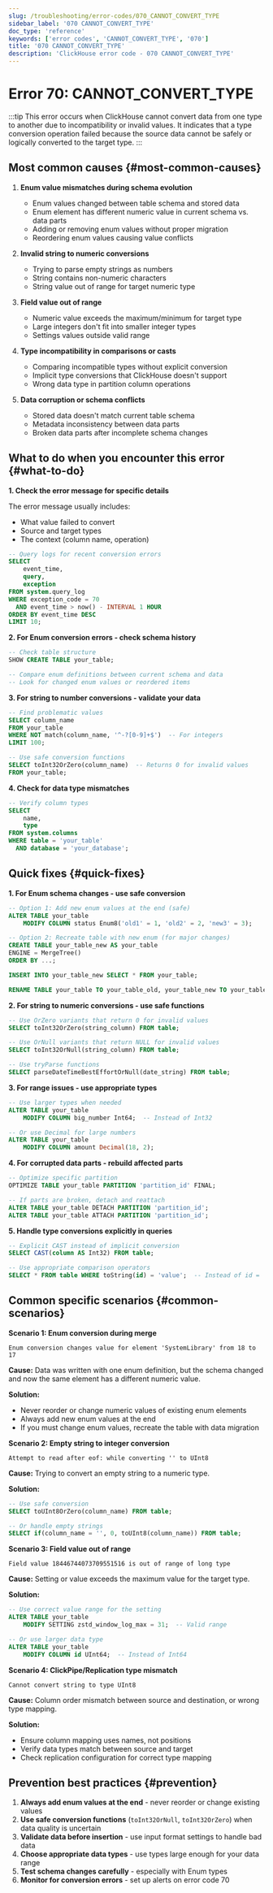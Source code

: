 ```yaml
---
slug: /troubleshooting/error-codes/070_CANNOT_CONVERT_TYPE
sidebar_label: '070 CANNOT_CONVERT_TYPE'
doc_type: 'reference'
keywords: ['error codes', 'CANNOT_CONVERT_TYPE', '070']
title: '070 CANNOT_CONVERT_TYPE'
description: 'ClickHouse error code - 070 CANNOT_CONVERT_TYPE'
---
```


# Error 70: CANNOT_CONVERT_TYPE

:::tip
This error occurs when ClickHouse cannot convert data from one type to another due to incompatibility or invalid values.
It indicates that a type conversion operation failed because the source data cannot be safely or logically converted to the target type.
:::

## Most common causes {#most-common-causes}

1. **Enum value mismatches during schema evolution**
   - Enum values changed between table schema and stored data
   - Enum element has different numeric value in current schema vs. data parts
   - Adding or removing enum values without proper migration
   - Reordering enum values causing value conflicts

2. **Invalid string to numeric conversions**
   - Trying to parse empty strings as numbers
   - String contains non-numeric characters
   - String value out of range for target numeric type

3. **Field value out of range**
   - Numeric value exceeds the maximum/minimum for target type
   - Large integers don't fit into smaller integer types
   - Settings values outside valid range

4. **Type incompatibility in comparisons or casts**
   - Comparing incompatible types without explicit conversion
   - Implicit type conversions that ClickHouse doesn't support
   - Wrong data type in partition column operations

5. **Data corruption or schema conflicts**
   - Stored data doesn't match current table schema
   - Metadata inconsistency between data parts
   - Broken data parts after incomplete schema changes

## What to do when you encounter this error {#what-to-do}

**1. Check the error message for specific details**

The error message usually includes:
- What value failed to convert
- Source and target types
- The context (column name, operation)

```sql
-- Query logs for recent conversion errors
SELECT 
    event_time,
    query,
    exception
FROM system.query_log
WHERE exception_code = 70
  AND event_time > now() - INTERVAL 1 HOUR
ORDER BY event_time DESC
LIMIT 10;
```

**2. For Enum conversion errors - check schema history**

```sql
-- Check table structure
SHOW CREATE TABLE your_table;

-- Compare enum definitions between current schema and data
-- Look for changed enum values or reordered items
```

**3. For string to number conversions - validate your data**

```sql
-- Find problematic values
SELECT column_name
FROM your_table
WHERE NOT match(column_name, '^-?[0-9]+$')  -- For integers
LIMIT 100;

-- Use safe conversion functions
SELECT toInt32OrZero(column_name)  -- Returns 0 for invalid values
FROM your_table;
```

**4. Check for data type mismatches**

```sql
-- Verify column types
SELECT 
    name,
    type
FROM system.columns
WHERE table = 'your_table'
  AND database = 'your_database';
```

## Quick fixes {#quick-fixes}

**1. For Enum schema changes - use safe conversion**

```sql
-- Option 1: Add new enum values at the end (safe)
ALTER TABLE your_table
    MODIFY COLUMN status Enum8('old1' = 1, 'old2' = 2, 'new3' = 3);

-- Option 2: Recreate table with new enum (for major changes)
CREATE TABLE your_table_new AS your_table
ENGINE = MergeTree()
ORDER BY ...;

INSERT INTO your_table_new SELECT * FROM your_table;

RENAME TABLE your_table TO your_table_old, your_table_new TO your_table;
```

**2. For string to numeric conversions - use safe functions**

```sql
-- Use OrZero variants that return 0 for invalid values
SELECT toInt32OrZero(string_column) FROM table;

-- Use OrNull variants that return NULL for invalid values
SELECT toInt32OrNull(string_column) FROM table;

-- Use tryParse functions
SELECT parseDateTimeBestEffortOrNull(date_string) FROM table;
```

**3. For range issues - use appropriate types**

```sql
-- Use larger types when needed
ALTER TABLE your_table 
    MODIFY COLUMN big_number Int64;  -- Instead of Int32

-- Or use Decimal for large numbers
ALTER TABLE your_table
    MODIFY COLUMN amount Decimal(18, 2);
```

**4. For corrupted data parts - rebuild affected parts**

```sql
-- Optimize specific partition
OPTIMIZE TABLE your_table PARTITION 'partition_id' FINAL;

-- If parts are broken, detach and reattach
ALTER TABLE your_table DETACH PARTITION 'partition_id';
ALTER TABLE your_table ATTACH PARTITION 'partition_id';
```

**5. Handle type conversions explicitly in queries**

```sql
-- Explicit CAST instead of implicit conversion
SELECT CAST(column AS Int32) FROM table;

-- Use appropriate comparison operators
SELECT * FROM table WHERE toString(id) = 'value';  -- Instead of id = 'value'
```

## Common specific scenarios {#common-scenarios}

**Scenario 1: Enum conversion during merge**

```
Enum conversion changes value for element 'SystemLibrary' from 18 to 17
```

**Cause:** Data was written with one enum definition, but the schema changed and now the same element has a different numeric value.

**Solution:**
- Never reorder or change numeric values of existing enum elements
- Always add new enum values at the end
- If you must change enum values, recreate the table with data migration

**Scenario 2: Empty string to integer conversion**

```
Attempt to read after eof: while converting '' to UInt8
```

**Cause:** Trying to convert an empty string to a numeric type.

**Solution:**
```sql
-- Use safe conversion
SELECT toUInt8OrZero(column_name) FROM table;

-- Or handle empty strings
SELECT if(column_name = '', 0, toUInt8(column_name)) FROM table;
```

**Scenario 3: Field value out of range**

```
Field value 18446744073709551516 is out of range of long type
```

**Cause:** Setting or value exceeds the maximum value for the target type.

**Solution:**
```sql
-- Use correct value range for the setting
ALTER TABLE your_table 
    MODIFY SETTING zstd_window_log_max = 31;  -- Valid range

-- Or use larger data type
ALTER TABLE your_table 
    MODIFY COLUMN id UInt64;  -- Instead of Int64
```

**Scenario 4: ClickPipe/Replication type mismatch**

```
Cannot convert string to type UInt8
```

**Cause:** Column order mismatch between source and destination, or wrong type mapping.

**Solution:**
- Ensure column mapping uses names, not positions
- Verify data types match between source and target
- Check replication configuration for correct type mapping

## Prevention best practices {#prevention}

1. **Always add enum values at the end** - never reorder or change existing values
2. **Use safe conversion functions** (`toInt32OrNull`, `toInt32OrZero`) when data quality is uncertain
3. **Validate data before insertion** - use input format settings to handle bad data
4. **Choose appropriate data types** - use types large enough for your data range
5. **Test schema changes carefully** - especially with Enum types
6. **Monitor for conversion errors** - set up alerts on error code 70
